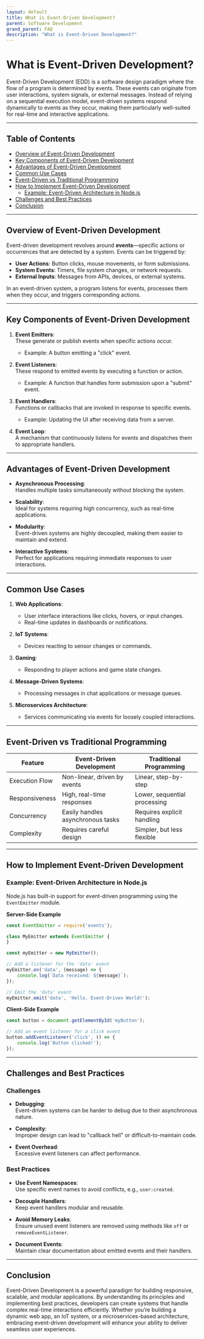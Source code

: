 ```yaml
---
layout: default
title: What is Event-Driven Development?
parent: Software Development
grand_parent: FAQ
description: "What is Event-Driven Development?"
---
```


# What is Event-Driven Development?

Event-Driven Development (EDD) is a software design paradigm where the flow of a program is determined by events. These
events can originate from user interactions, system signals, or external messages. Instead of relying on a sequential
execution model, event-driven systems respond dynamically to events as they occur, making them particularly well-suited
for real-time and interactive applications.

---

## Table of Contents

- [Overview of Event-Driven Development](#overview-of-event-driven-development)
- [Key Components of Event-Driven Development](#key-components-of-event-driven-development)
- [Advantages of Event-Driven Development](#advantages-of-event-driven-development)
- [Common Use Cases](#common-use-cases)
- [Event-Driven vs Traditional Programming](#event-driven-vs-traditional-programming)
- [How to Implement Event-Driven Development](#how-to-implement-event-driven-development)
    - [Example: Event-Driven Architecture in Node.js](#example-event-driven-architecture-in-nodejs)
- [Challenges and Best Practices](#challenges-and-best-practices)
- [Conclusion](#conclusion)

---

## Overview of Event-Driven Development

Event-driven development revolves around **events**—specific actions or occurrences that are detected by a system.
Events can be triggered by:

- **User Actions**: Button clicks, mouse movements, or form submissions.
- **System Events**: Timers, file system changes, or network requests.
- **External Inputs**: Messages from APIs, devices, or external systems.

In an event-driven system, a program listens for events, processes them when they occur, and triggers corresponding
actions.

---

## Key Components of Event-Driven Development

1. **Event Emitters**:  
   These generate or publish events when specific actions occur.
    - Example: A button emitting a "click" event.

2. **Event Listeners**:  
   These respond to emitted events by executing a function or action.
    - Example: A function that handles form submission upon a "submit" event.

3. **Event Handlers**:  
   Functions or callbacks that are invoked in response to specific events.
    - Example: Updating the UI after receiving data from a server.

4. **Event Loop**:  
   A mechanism that continuously listens for events and dispatches them to appropriate handlers.

---

## Advantages of Event-Driven Development

- **Asynchronous Processing**:  
  Handles multiple tasks simultaneously without blocking the system.

- **Scalability**:  
  Ideal for systems requiring high concurrency, such as real-time applications.

- **Modularity**:  
  Event-driven systems are highly decoupled, making them easier to maintain and extend.

- **Interactive Systems**:  
  Perfect for applications requiring immediate responses to user interactions.

---

## Common Use Cases

1. **Web Applications**:
    - User interface interactions like clicks, hovers, or input changes.
    - Real-time updates in dashboards or notifications.

2. **IoT Systems**:
    - Devices reacting to sensor changes or commands.

3. **Gaming**:
    - Responding to player actions and game state changes.

4. **Message-Driven Systems**:
    - Processing messages in chat applications or message queues.

5. **Microservices Architecture**:
    - Services communicating via events for loosely coupled interactions.

---

## Event-Driven vs Traditional Programming

| Feature        | Event-Driven Development          | Traditional Programming      |  
|----------------|-----------------------------------|------------------------------|  
| Execution Flow | Non-linear, driven by events      | Linear, step-by-step         |  
| Responsiveness | High, real-time responses         | Lower, sequential processing |  
| Concurrency    | Easily handles asynchronous tasks | Requires explicit handling   |  
| Complexity     | Requires careful design           | Simpler, but less flexible   |  

---

## How to Implement Event-Driven Development

### Example: Event-Driven Architecture in Node.js

Node.js has built-in support for event-driven programming using the `EventEmitter` module.

**Server-Side Example**

```javascript
const EventEmitter = require('events');

class MyEmitter extends EventEmitter {
}

const myEmitter = new MyEmitter();

// Add a listener for the 'data' event
myEmitter.on('data', (message) => {
	console.log(`Data received: ${message}`);
});

// Emit the 'data' event
myEmitter.emit('data', 'Hello, Event-Driven World!');
```

**Client-Side Example**

```javascript
const button = document.getElementById('myButton');

// Add an event listener for a click event
button.addEventListener('click', () => {
	console.log('Button clicked!');
});
```

---

## Challenges and Best Practices

### Challenges

- **Debugging**:  
  Event-driven systems can be harder to debug due to their asynchronous nature.

- **Complexity**:  
  Improper design can lead to "callback hell" or difficult-to-maintain code.

- **Event Overhead**:  
  Excessive event listeners can affect performance.

### Best Practices

- **Use Event Namespaces**:  
  Use specific event names to avoid conflicts, e.g., `user:created`.

- **Decouple Handlers**:  
  Keep event handlers modular and reusable.

- **Avoid Memory Leaks**:  
  Ensure unused event listeners are removed using methods like `off` or `removeEventListener`.

- **Document Events**:  
  Maintain clear documentation about emitted events and their handlers.

---

## Conclusion

Event-Driven Development is a powerful paradigm for building responsive, scalable, and modular applications. By
understanding its principles and implementing best practices, developers can create systems that handle complex
real-time interactions efficiently. Whether you’re building a dynamic web app, an IoT system, or a microservices-based
architecture, embracing event-driven development will enhance your ability to deliver seamless user experiences.  